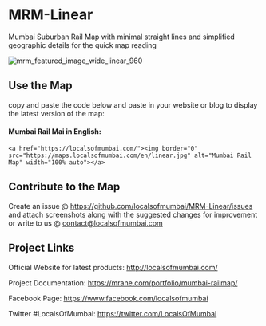 # MRM-Linear
Mumbai Suburban Rail Map with minimal straight lines and simplified geographic details for the quick map reading

![mrm_featured_image_wide_linear_960](https://user-images.githubusercontent.com/9861917/63509523-fe11f000-c4f9-11e9-9b01-627f4e3910ae.jpg)

## Use the Map
copy and paste the code below and paste in your website or blog to display the latest version of the map:

#### Mumbai Rail Mai in English:
```
<a href="https://localsofmumbai.com/"><img border="0" src="https://maps.localsofmumbai.com/en/linear.jpg" alt="Mumbai Rail Map" width="100% auto"></a>
```

## Contribute to the Map

Create an issue @ https://github.com/localsofmumbai/MRM-Linear/issues and attach screenshots along with the suggested changes for improvement or write to us @ contact@localsofmumbai.com

## Project Links

Official Website for latest products:
http://localsofmumbai.com/

Project Documentation:
https://mrane.com/portfolio/mumbai-railmap/

Facebook Page:
https://www.facebook.com/localsofmumbai

Twitter #LocalsOfMumbai:
https://twitter.com/LocalsOfMumbai
